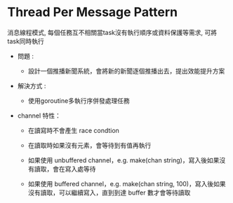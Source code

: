 # Thread Per Message Pattern
消息線程模式, 每個任務互不相關當task沒有執行順序或資料保護等需求, 可將task同時執行

* 問題 :
    * 設計一個推播新聞系統，會將新的新聞逐個推播出去，提出效能提升方案

* 解決方式 :
    * 使用goroutine多執行序併發處理任務

* channel 特性：
    * 在讀寫時不會產生 race condtion

    * 在讀取時如果沒有元素，會等待到有值再執行

    * 如果使用 unbuffered channel，e.g. make(chan string)，寫入後如果沒有讀取，會在寫入處等待
    
    * 如果使用 buffered channel，e.g. make(chan string, 100)，寫入後如果沒有讀取，可以繼續寫入，直到到達 buffer 數才會等待讀取